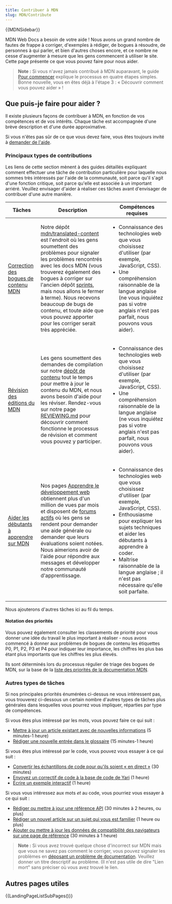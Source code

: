 ```yaml
---
title: Contribuer à MDN
slug: MDN/Contribute
---
```


{{MDNSidebar}}

MDN Web Docs a besoin de votre aide ! Nous avons un grand nombre de fautes de frappe à corriger, d'exemples à rédiger, de bogues à résoudre, de personnes à qui parler, et bien d'autres choses encore, et ce nombre ne cesse d'augmenter à mesure que les gens commencent à utiliser le site. Cette page présente ce que vous pouvez faire pour nous aider.

> **Note :** Si vous n'avez jamais contribué à MDN auparavant, le guide [Pour commencer](/fr/docs/MDN/Contribute/Getting_started) explique le processus en quatre étapes simples. Bonne nouvelle, vous en êtes déjà à l'étape 3 : « Découvrir comment vous pouvez aider » !

## Que puis-je faire pour aider ?

Il existe plusieurs façons de contribuer à MDN, en fonction de vos compétences et de vos intérêts. Chaque tâche est accompagnée d'une brève description et d'une durée approximative.

Si vous n'êtes pas sûr de ce que vous devez faire, vous êtes toujours invité à [demander de l'aide](/fr/docs/MDN/Contribute/Getting_started#step_4_ask_for_help).

### Principaux types de contributions

Les liens de cette section mènent à des guides détaillés expliquant comment effectuer une tâche de contribution particulière pour laquelle nous sommes très intéressés par l'aide de la communauté, soit parce qu'il s'agit d'une fonction critique, soit parce qu'elle est associée à un important arriéré. Veuillez envisager d'aider à réaliser ces tâches avant d'envisager de contribuer d'une autre manière.

<table class="standard-table">
  <thead>
    <tr>
      <th scope="col">Tâches</th>
      <th scope="col">Description</th>
      <th scope="col">Compétences requises</th>
    </tr>
  </thead>
  <tbody>
    <tr>
      <td>
        <a href="/fr/docs/MDN/Contribute/Fixing_MDN_content_bugs"
          >Correction des bogues de contenu MDN</a
        >
      </td>
      <td>
        Notre dépôt
        <a href="https://github.com/mdn/translated-content/issues"
          >mdn/translated-content</a
        >
        est l'endroit où les gens soumettent des problèmes pour signaler les
        problèmes rencontrés avec les docs MDN (vous trouverez également des
        bogues à corriger sur l'ancien dépôt
        <a href="https://github.com/mdn/sprints/">sprints</a>, mais nous allons
        le fermer à terme). Nous recevons beaucoup de bugs de contenu, et toute
        aide que vous pouvez apporter pour les corriger serait très appréciée.
      </td>
      <td>
        <ul>
          <li>
            Connaissance des technologies web que vous choisissez d'utiliser
            (par exemple, JavaScript, CSS).
          </li>
          <li>
            Une compréhension raisonnable de la langue anglaise (ne vous
            inquiétez pas si votre anglais n'est pas parfait, nous pouvons vous
            aider).
          </li>
        </ul>
      </td>
    </tr>
    <tr>
      <td>
        <a
          href="https://github.com/mdn/translated-content/blob/main/README.md#reviewing-and-issue-queue"
          >Révision des éditions du MDN</a
        >
      </td>
      <td>
        Les gens soumettent des demandes de compilation sur notre
        <a href="https://github.com/mdn/translated-content">dépôt de contenu</a>
        tout le temps pour mettre à jour le contenu du MDN, et nous avons besoin
        d'aide pour les réviser. Rendez-vous sur notre page
        <a
          href="https://github.com/mdn/translated-content/blob/main/README.md#reviewing-and-issue-queue"
          >REVIEWING.md</a
        >
        pour découvrir comment fonctionne le processus de révision et comment
        vous pouvez y participer.
      </td>
      <td>
        <ul>
          <li>
            Connaissance des technologies web que vous choisissez d'utiliser
            (par exemple, JavaScript, CSS).
          </li>
          <li>
            Une compréhension raisonnable de la langue anglaise (ne vous
            inquiétez pas si votre anglais n'est pas parfait, nous pouvons vous
            aider).
          </li>
        </ul>
      </td>
    </tr>
    <tr>
      <td>
        <a href="/fr/docs/MDN/Contribute/Help_beginners"
          >Aider les débutants à apprendre sur MDN</a
        >
      </td>
      <td>
        Nos pages
        <a href="/fr/docs/Learn">Apprendre le développement web</a> obtiennent
        plus d'un million de vues par mois et disposent de
        <a href="https://discourse.mozilla.org/c/mdn/learn/250"
          >forums actifs</a
        >
        où les gens se rendent pour demander une aide générale ou demander que
        leurs évaluations soient notées. Nous aimerions avoir de l'aide pour
        répondre aux messages et développer notre communauté d'apprentissage.
      </td>
      <td>
        <ul>
          <li>
            Connaissance des technologies web que vous choisissez d'utiliser
            (par exemple, JavaScript, CSS).
          </li>
          <li>
            Enthousiasme pour expliquer les sujets techniques et aider les
            débutants à apprendre à coder.
          </li>
          <li>
            Maîtrise raisonnable de la langue anglaise ; il n'est pas nécessaire
            qu'elle soit parfaite.
          </li>
        </ul>
      </td>
    </tr>
  </tbody>
</table>

Nous ajouterons d'autres tâches ici au fil du temps.

#### Notation des priorités

Vous pouvez également consulter les classements de priorité pour vous donner une idée du travail le plus important à réaliser - nous avons commencé à donner aux problèmes de bogues de contenu les étiquettes P0, P1, P2, P3 et P4 pour indiquer leur importance, les chiffres les plus bas étant plus importants que les chiffres les plus élevés.

Ils sont déterminés lors du processus régulier de triage des bogues de MDN, sur la base de la [liste des priorités de la documentation MDN](/fr/docs/MDN/Contribute/Documentation_priorities).

### Autres types de tâches

Si nos principales priorités énumérées ci-dessus ne vous intéressent pas, vous trouverez ci-dessous un certain nombre d'autres types de tâches plus générales dans lesquelles vous pourrez vous impliquer, réparties par type de compétences.

Si vous êtes plus intéressé par les mots, vous pouvez faire ce qui suit :

- [Mettre à jour un article existant avec de nouvelles informations](/fr/docs/MDN/Contribute/Howto/Create_and_edit_pages#editing_an_existing_page) (5 minutes-1 heure)
- [Rédiger une nouvelle entrée dans le glossaire](/fr/docs/MDN/Contribute/Howto/Write_a_new_entry_in_the_Glossary) (15 minutes-1 heure)

Si vous êtes plus intéressé par le code, vous pouvez vous essayer à ce qui suit :

- [Convertir les échantillons de code pour qu'ils soient « en direct »](/fr/docs/MDN/Contribute/Howto/Convert_code_samples_to_be_live) (30 minutes)
- [Envoyez un correctif de code à la base de code de Yari](https://github.com/mdn/yari) (1 heure)
- [Écrire un exemple interactif](https://github.com/mdn/interactive-examples/blob/master/CONTRIBUTING.md) (1 heure)

Si vous vous intéressez aux mots _et_ au code, vous pourriez vous essayer à ce qui suit :

- [Rédiger ou mettre à jour une référence API](/fr/docs/MDN/Contribute/Howto/Write_an_API_reference) (30 minutes à 2 heures, ou plus)
- [Rédiger un nouvel article sur un sujet qui vous est familier](https://github.com/mdn/content#adding-a-new-document) (1 heure ou plus)
- [Ajouter ou mettre à jour les données de compatibilité des navigateurs sur une page de référence](/fr/docs/MDN/Structures/Compatibility_tables) (30 minutes à 1 heure)

> **Note :** Si vous avez trouvé quelque chose d'incorrect sur MDN mais que vous ne savez pas comment le corriger, vous pouvez signaler les problèmes en [déposant un problème de documentation](https://github.com/mdn/content/issues/new). Veuillez donner un titre descriptif au problème. (Il n'est pas utile de dire "Lien mort" sans préciser où vous avez trouvé le lien.

## Autres pages utiles

{{LandingPageListSubPages()}}

